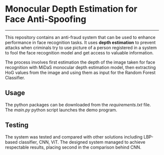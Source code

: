 # Monocular Depth Estimation for Face Anti-Spoofing

---

This repository contains an anti-fraud system that can be used to enhance performance in face recognition tasks.
It uses **depth estimation** to prevent attacks when criminals try to use picture of a person registered in a system to fool the face recognition model and get access to valuable information.

The process involves first estimation the depth of the image taken for face recognition with MiDaS monocular depth estimation model,
then extracting HoG values from the image and using them as input for the Random Forest Classifier.

## Usage

The python packages can be downloaded from the *requirements.txt* file.
The *main.py* python script launches the demo program. 

## Testing
The system was tested and compared with other solutions including LBP-based classifier, CNN, ViT. The designed system managed to achieve respectable results, placing second in the comparison behind CNN.